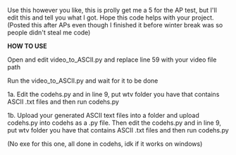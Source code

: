 Use this however you like, this is prolly get me a 5 for the AP test, but I'll edit this and tell you what I got. Hope this code helps with your project. (Posted this after APs even though I finished it before winter break was so people didn't steal me code)

**HOW TO USE**

Open and edit video_to_ASCII.py and replace line 59 with your video file path

Run the video_to_ASCII.py and wait for it to be done

1a. Edit the codehs.py and in line 9, put wtv folder you have that contains ASCII .txt files and then run codehs.py

1b. Upload your generated ASCII text files into a folder and upload codehs.py into codehs as a .py file. Then edit the codehs.py and in line 9, put wtv folder you have that contains ASCII .txt files and then run codehs.py

(No exe for this one, all done in codehs, idk if it works on windows)
